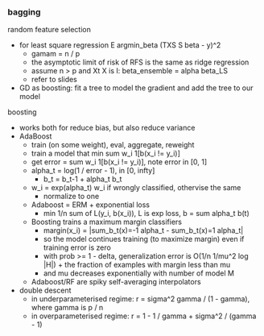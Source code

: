 ### bagging

random feature selection 
- for least square regression E argmin_beta (TXS S beta - y)^2
    - gamam = n / p
    - the asymptotic limit of risk of RFS is the same as ridge regression
    - assume n > p and Xt X is I: beta_ensemble = alpha beta_LS
    - refer to slides
- GD as boosting: fit a tree to model the gradient and add the tree to our model

boosting
- works both for reduce bias, but also reduce variance
- AdaBoost
    - train (on some weight), eval, aggregate, reweight
    - train a model that min sum w_i 1[b(x_i != y_i)]
    - get error = sum w_i 1[b(x_i != y_i)], note error in [0, 1]
    - alpha_t = log(1 / error - 1), in [0, infty]
        - b_t = b_t-1 + alpha_t b_t
    - w_i = exp(alpha_t) w_i if wrongly classified, othervise the same
        - normalize to one
    - Adaboost = ERM + exponential loss
        - min 1/n sum of L(y_i, b(x_i)), L is exp loss, b = sum alpha_t b(t)
    - Boosting trains a maximum margin classifiers
        - margin(x_i) = |sum_b_t(x)=-1 alpha_t - sum_b_t(x)=1 alpha_t|
        - so the model continues training (to maximize margin) even if training error is zero
        - with prob >= 1 - delta, generalization error is O(1/n   1/mu^2  log |H|) + the fraction of examples with margin less than mu
        - and mu decreases exponentially with number of model M
    - Adaboost/RF are spiky self-averaging interpolators
- double descent
    - in underparameterised regime: r = sigma^2 gamma / (1 - gamma), where gamma is p / n
    - in overparameterised regime: r = 1 - 1 / gamma + sigma^2 / (gamma - 1)
